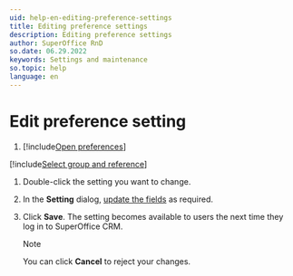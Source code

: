 ```yaml
---
uid: help-en-editing-preference-settings
title: Editing preference settings
description: Editing preference settings
author: SuperOffice RnD
so.date: 06.29.2022
keywords: Settings and maintenance
so.topic: help
language: en
---
```


# Edit preference setting

1. [!include[Open preferences](../includes/open-preferences.md)]

[!include[Select group and reference](includes/select-group-and-reference.md)]

1. Double-click the setting you want to change.

1. In the **Setting** dialog, [update the fields][2] as required.

1. Click **Save**. The setting becomes available to users the next time they log in to SuperOffice CRM.

    > [!NOTE]
    > You can click **Cancel** to reject your changes.

<!-- Referenced links -->
[2]: adding-preference-settings.md

<!-- Referenced images -->

